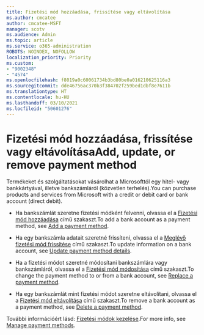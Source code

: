 ```yaml
---
title: Fizetési mód hozzáadása, frissítése vagy eltávolítása
ms.author: cmcatee
author: cmcatee-MSFT
manager: scotv
ms.audience: Admin
ms.topic: article
ms.service: o365-administration
ROBOTS: NOINDEX, NOFOLLOW
localization_priority: Priority
ms.custom:
- "9002348"
- "4574"
ms.openlocfilehash: f8019a0c60061734b3bd80be0a016210625116a3
ms.sourcegitcommit: dde46756ac370b3f384702f259bed1dbf8e7611b
ms.translationtype: HT
ms.contentlocale: hu-HU
ms.lasthandoff: 03/10/2021
ms.locfileid: "50601276"
---
```

# <a name="add-update-or-remove-payment-method"></a><span data-ttu-id="0bce4-102">Fizetési mód hozzáadása, frissítése vagy eltávolítása</span><span class="sxs-lookup"><span data-stu-id="0bce4-102">Add, update, or remove payment method</span></span>

<span data-ttu-id="0bce4-103">Termékeket és szolgáltatásokat vásárolhat a Microsofttól egy hitel- vagy bankkártyával, illetve bankszámláról (közvetlen terhelés).</span><span class="sxs-lookup"><span data-stu-id="0bce4-103">You can purchase products and services from Microsoft with a credit or debit card or bank account (direct debit).</span></span>

- <span data-ttu-id="0bce4-104">Ha bankszámlát szeretne fizetési módként felvenni, olvassa el a [Fizetési mód hozzáadása](https://docs.microsoft.com/microsoft-365/commerce/billing-and-payments/manage-payment-methods#add-a-payment-method) című szakaszt.</span><span class="sxs-lookup"><span data-stu-id="0bce4-104">To add a bank account as a payment method, see [Add a payment method](https://docs.microsoft.com/microsoft-365/commerce/billing-and-payments/manage-payment-methods#add-a-payment-method).</span></span>

- <span data-ttu-id="0bce4-105">Ha egy bankszámla adatait szeretné frissíteni, olvassa el a [Meglévő fizetési mód frissítése](https://docs.microsoft.com/microsoft-365/commerce/billing-and-payments/manage-payment-methods#update-payment-method-details) című szakaszt.</span><span class="sxs-lookup"><span data-stu-id="0bce4-105">To update information on a bank account, see [Update payment method details](https://docs.microsoft.com/microsoft-365/commerce/billing-and-payments/manage-payment-methods#update-payment-method-details).</span></span>

- <span data-ttu-id="0bce4-106">Ha a fizetési módot szeretné módosítani bankszámlára vagy bankszámláról, olvassa el a [Fizetési mód módosítása](https://docs.microsoft.com/microsoft-365/commerce/billing-and-payments/manage-payment-methods#replace-a-payment-method) című szakaszt.</span><span class="sxs-lookup"><span data-stu-id="0bce4-106">To change the payment method to or from a bank account, see [Replace a payment method](https://docs.microsoft.com/microsoft-365/commerce/billing-and-payments/manage-payment-methods#replace-a-payment-method).</span></span>

- <span data-ttu-id="0bce4-107">Ha egy bankszámlát mint fizetési módot szeretne eltávolítani, olvassa el a [Fizetési mód eltávolítása](https://docs.microsoft.com/microsoft-365/commerce/billing-and-payments/manage-payment-methods#delete-a-payment-method) című szakaszt.</span><span class="sxs-lookup"><span data-stu-id="0bce4-107">To remove a bank account as a payment method, see [Delete a payment method](https://docs.microsoft.com/microsoft-365/commerce/billing-and-payments/manage-payment-methods#delete-a-payment-method).</span></span>

<span data-ttu-id="0bce4-108">További információért lásd: [Fizetési módok kezelése](https://docs.microsoft.com/microsoft-365/commerce/billing-and-payments/manage-payment-methods).</span><span class="sxs-lookup"><span data-stu-id="0bce4-108">For more info, see [Manage payment methods](https://docs.microsoft.com/microsoft-365/commerce/billing-and-payments/manage-payment-methods).</span></span>
